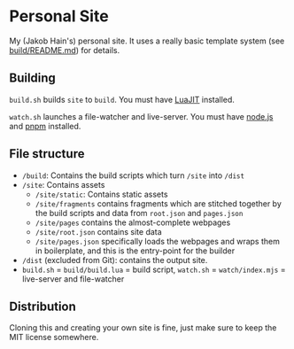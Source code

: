 # Personal Site

My (Jakob Hain's) personal site. It uses a really basic template system (see [build/README.md](build/README.md)) for details.

## Building

`build.sh` builds `site` to `build`. You must have [LuaJIT](http://luajit.org/) installed.

`watch.sh` launches a file-watcher and live-server. You must have [node.js](https://nodejs.com) and [pnpm](https://www.npmjs.com/package/pnpm) installed.

## File structure

- `/build`: Contains the build scripts which turn `/site` into `/dist`
- `/site`: Contains assets
  - `/site/static`: Contains static assets
  - `/site/fragments` contains fragments which are stitched together by the build scripts and data from `root.json` and `pages.json`
  - `/site/pages` contains the almost-complete webpages
  - `/site/root.json` contains site data
  - `/site/pages.json` specifically loads the webpages and wraps them in boilerplate, and this is the entry-point for the builder
- `/dist` (excluded from Git): contains the output site.
- `build.sh` = `build/build.lua` = build script, `watch.sh` = `watch/index.mjs` = live-server and file-watcher


## Distribution

Cloning this and creating your own site is fine, just make sure to keep the MIT license somewhere.
